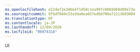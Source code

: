 ```yaml
---
ms.openlocfilehash: e12def2e346b4f1458c1ea99fc00b9d68d09e73e
ms.sourcegitcommit: 9f6df084c53a3da0ea657ed0d708a72213683084
ms.translationtype: HT
ms.contentlocale: ja-JP
ms.lasthandoff: 12/09/2020
ms.locfileid: "96974318"
---
```

UI
